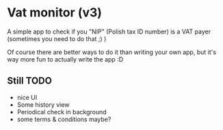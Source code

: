 # Vat monitor (v3)

A simple app to check if you "NIP" (Polish tax ID number) is a VAT payer (sometimes you need to do that ;) )

Of course there are better ways to do it than writing your own app, but it's way more fun to actually write the app :D 

## Still TODO

- nice UI
- Some history view
- Periodical check in background
- some terms & conditions maybe? 